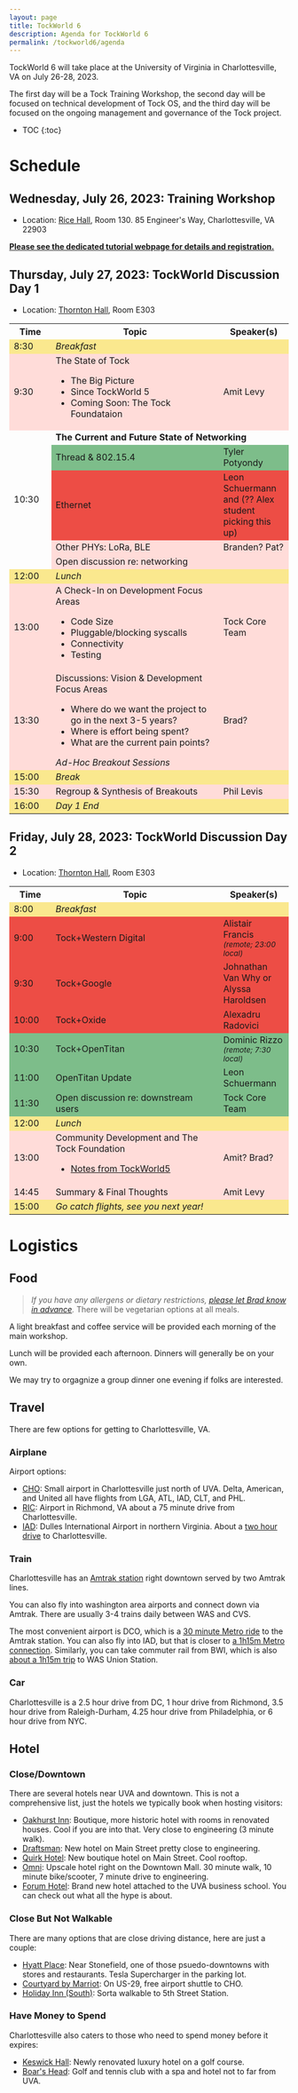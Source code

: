 ```yaml
---
layout: page
title: TockWorld 6
description: Agenda for TockWorld 6
permalink: /tockworld6/agenda
---
```


TockWorld 6 will take place at the University of Virginia in Charlottesville, VA
on July 26-28, 2023.


The first day will be a Tock Training Workshop, the second day will be focused
on technical development of Tock OS, and the third day will be focused on the
ongoing management and governance of the Tock project.


* TOC
{:toc}



# Schedule

<style type="text/css" scoped>
.break {
  background-color: #fae88e;
}
.confirmed {
  background-color: #7dbd8a;
}
.unconfirmed {
  background-color: #ed4d45;
}
.coreproblem {
  background-color: #ffdcd9;
}
</style>

## Wednesday, July 26, 2023: Training Workshop

- Location: [Rice Hall](https://goo.gl/maps/HrEhb71s7iD7DuaUA), Room 130. 85 Engineer's Way, Charlottesville, VA 22903

**[Please see the dedicated tutorial webpage for details and registration.](tutorial.html)**

## Thursday, July 27, 2023: TockWorld Discussion Day 1

- Location: [Thornton Hall](https://goo.gl/maps/r7PXDBwENYmRzCk3A), Room E303

<table style="width: 100%;">
<tr><th style="width: 15%;">Time</th><th style="width: 60%;">Topic</th><th style="width: 25%;">Speaker(s)</th></tr>
<tr class="break"><td>8:30</td><td colspan="2"><i>Breakfast</i></td></tr>
<tr class="coreproblem"><td>9:30</td><td>
  The State of Tock
  <ul>
  <li>The Big Picture</li>
  <li>Since TockWorld 5</li>
  <li>Coming Soon: The Tock Foundataion</li>
  </ul>
  </td><td>Amit Levy</td></tr>
<tr><td rowspan="5">10:30</td>
  <td colspan="2"><strong>The Current and Future State of Networking</strong></td>
  </tr>
  <tr class="confirmed"><td>Thread &amp; 802.15.4</td><td>Tyler Potyondy</td></tr>
  <tr class="unconfirmed"><td>Ethernet</td><td>Leon Schuermann and (?? Alex student picking this up)</td></tr>
  <tr class="coreproblem"><td>Other PHYs: LoRa, BLE</td><td>Branden? Pat?</td></tr>
  <tr class="coreproblem"><td colspan="2">Open discussion re: networking</td></tr>
<tr class="break"><td>12:00</td><td colspan="2"><i>Lunch</i></td></tr>
<tr class="coreproblem"><td>13:00</td><td>
  A Check-In on Development Focus Areas
  <ul>
  <li>Code Size</li>
  <li>Pluggable/blocking syscalls</li>
  <li>Connectivity</li>
  <li>Testing</li>
  </ul>
  </td><td>Tock Core Team</td></tr>
<tr class="coreproblem"><td>13:30</td><td>
  Discussions: Vision & Development Focus Areas
  <ul>
  <li>Where do we want the project to go in the next 3-5 years?</li>
  <li>Where is effort being spent?</li>
  <li>What are the current pain points?</li>
  </ul>
  <i>Ad-Hoc Breakout Sessions</i>
  </td><td>Brad?</td></tr>
<tr class="break"><td>15:00</td><td colspan="2"><i>Break</i></td></tr>
<tr class="coreproblem"><td>15:30</td><td>Regroup &amp; Synthesis of Breakouts</td><td>Phil Levis</td></tr>
<tr class="break"><td>16:00</td><td colspan="2"><i>Day 1 End</i></td></tr>
</table>

## Friday, July 28, 2023: TockWorld Discussion Day 2

- Location: [Thornton Hall](https://goo.gl/maps/r7PXDBwENYmRzCk3A), Room E303

<table style="width: 100%;">
<tr><th style="width: 15%;">Time</th><th style="width: 60%;">Topic</th><th style="width: 25%;">Speaker(s)</th></tr>
<tr class="break"><td>8:00</td><td colspan="2"><i>Breakfast</i></td></tr>
<tr class="unconfirmed"><td>9:00</td><td>Tock+Western Digital</td><td>Alistair Francis <small><i>(remote; 23:00 local)</i></small></td></tr>
<tr class="unconfirmed"><td>9:30</td><td>Tock+Google</td><td>Johnathan Van Why or Alyssa Haroldsen</td></tr>
<tr class="unconfirmed"><td>10:00</td><td>Tock+Oxide</td><td>Alexadru Radovici</td></tr>
<tr class="confirmed"><td>10:30</td><td>Tock+OpenTitan</td><td>Dominic Rizzo <small><i>(remote; 7:30 local)</i></small></td></tr>
<tr class="confirmed"><td>11:00</td><td>OpenTitan Update</td><td>Leon Schuermann</td></tr>
<tr class="confirmed"><td>11:30</td><td>Open discussion re: downstream users</td><td>Tock Core Team</td></tr>
<tr class="break"><td>12:00</td><td colspan="2"><i>Lunch</i></td></tr>
<tr class="coreproblem"><td>13:00</td><td>
  Community Development and The Tock Foundation
  <ul>
  <li><a href="/assets/tockworld5/community.pptx">Notes from TockWorld5</a></li>
  </ul>
  </td><td>Amit? Brad?</td></tr>
<tr class="coreproblem"><td>14:45</td><td>Summary &amp; Final Thoughts</td><td>Amit Levy</td></tr>
<tr class="break"><td>15:00</td><td colspan="2"><i>Go catch flights, see you next year!</i></td></tr>
</table>



# Logistics

## Food

> _If you have any allergens or dietary restrictions,
> [please let Brad know in advance](mailto:bradjc@virginia.edu?subject=TockWorld2023-Food)._
> There will be vegetarian options at all meals.


A light breakfast and coffee service will be provided each morning of the main workshop.

Lunch will be provided each afternoon. Dinners will generally be on your own.

We may try to orgagnize a group dinner one evening if folks are interested.

## Travel

There are few options for getting to Charlottesville, VA.

### Airplane

Airport options:

- [CHO](http://www.gocho.com/): Small airport in Charlottesville just north of
  UVA. Delta, American, and United all have flights from LGA, ATL, IAD, CLT, and
  PHL.
- [RIC](https://flyrichmond.com/): Airport in Richmond, VA about a 75 minute
  drive from Charlottesville.
- [IAD](https://www.flydulles.com/): Dulles International Airport in northern
  Virginia. About a [two hour drive](https://goo.gl/maps/1atgrL6AmtP16Nid7) to
  Charlottesville.


### Train

Charlottesville has an [Amtrak station](https://www.amtrak.com/stations/cvs)
right downtown served by two Amtrak lines.

You can also fly into washington area airports and connect down via Amtrak.
There are usually 3-4 trains daily between WAS and CVS.

The most convenient airport is DCO, which is a [30 minute Metro ride][dco-was]
to the Amtrak station. You can also fly into IAD, but that is closer to
[a 1h15m Metro connection][iad-was]. Similarly, you can take commuter rail
from BWI, which is also [about a 1h15m trip][bwi-was] to WAS Union Station.

### Car

Charlottesville is a 2.5 hour drive from DC, 1 hour drive from Richmond, 3.5
hour drive from Raleigh-Durham, 4.25 hour drive from Philadelphia, or 6 hour
drive from NYC.

## Hotel

### Close/Downtown

There are several hotels near UVA and downtown. This is not a comprehensive
list, just the hotels we typically book when hosting visitors:

- [Oakhurst Inn](https://oakhurstinn.com/): Boutique, more historic hotel with
  rooms in renovated houses. Cool if you are into that. Very close to
  engineering (3 minute walk).
- [Draftsman](https://www.marriott.com/en-us/hotels/choak-the-draftsman-charlottesville-university-autograph-collection-hotel/overview/):
  New hotel on Main Street pretty close to engineering.
- [Quirk Hotel](https://www.quirkhotels.com/hotels/charlottesville): New
  boutique hotel on Main Street. Cool rooftop.
- [Omni](https://www.omnihotels.com/hotels/charlottesville): Upscale hotel right
  on the Downtown Mall. 30 minute walk, 10 minute bike/scooter, 7 minute drive
  to engineering.
- [Forum Hotel](https://forumhotelcharlottesville.com): Brand new hotel attached
  to the UVA business school. You can check out what all the hype is about.

### Close But Not Walkable

There are many options that are close driving distance, here are just a couple:

- [Hyatt
  Place](https://www.hyatt.com/en-US/hotel/virginia/hyatt-place-charlottesville/chozc/):
  Near Stonefield, one of those psuedo-downtowns with stores and restaurants.
  Tesla Supercharger in the parking lot.
- [Courtyard by
  Marriot](https://www.marriott.com/en-us/hotels/choch-courtyard-charlottesville/overview/):
  On US-29, free airport shuttle to CHO.
- [Holiday Inn
  (South)](https://www.ihg.com/holidayinn/hotels/us/en/charlottesville/choso/hoteldetail):
  Sorta walkable to 5th Street Station.

### Have Money to Spend

Charlottesville also caters to those who need to spend money before it expires:

- [Keswick Hall](http://keswick.com/): Newly renovated luxury hotel on a golf
  course.
- [Boar's Head](https://www.boarsheadresort.com/): Golf and tennis club with a
  spa and hotel not to far from UVA.



[dco-was]: https://www.google.com/maps/dir/Ronald+Reagan+Washington+National+Airport+(DCA),+Ronald+Reagan+Washington+National+Airport+Access+Road,+Arlington,+VA/WASHINGTON+D.C.+AMTRAK+STATION,+50+Massachusetts+Ave+NE,+Washington,+DC+20002/@38.8762876,-77.0595009,14z/data=!3m2!4b1!5s0x89b7b826ca5d1dab:0x7edf0a3ada1943bc!4m14!4m13!1m5!1m1!1s0x89b7b731402fe095:0x4168af016d076bad!2m2!1d-77.0402315!2d38.851242!1m5!1m1!1s0x89b7b82ee7324417:0xe93853cae66c0fa2!2m2!1d-77.006903!2d38.8973386!3e3?entry=ttu
[iad-was]: https://www.google.com/maps/dir/IAD+-+Washington+Dulles+Intl+Airport+(IAD),+Saarinen+Circle,+Dulles,+VA/WASHINGTON+D.C.+AMTRAK+STATION,+50+Massachusetts+Ave+NE,+Washington,+DC+20002/@38.9135062,-77.3880212,11z/data=!3m2!4b1!5s0x89b7b826ca5d1dab:0x7edf0a3ada1943bc!4m14!4m13!1m5!1m1!1s0x89b64740174eb057:0x8e01cb201080601d!2m2!1d-77.4482522!2d38.9528647!1m5!1m1!1s0x89b7b82ee7324417:0xe93853cae66c0fa2!2m2!1d-77.006903!2d38.8973386!3e3?entry=ttu
[bwi-was]: https://www.google.com/maps/dir/Baltimore%2FWashington+International+Thurgood+Marshall+Airport+(BWI)+(BWI),+Friendship+Road,+Baltimore,+MD/WASHINGTON+D.C.+AMTRAK+STATION,+50+Massachusetts+Ave+NE,+Washington,+DC+20002/@38.9132872,-77.5034039,10z/data=!3m1!5s0x89b7b826ca5d1dab:0x7edf0a3ada1943bc!4m14!4m13!1m5!1m1!1s0x89b7e2fcbbc2e00b:0x150cfa971740!2m2!1d-76.6683889!2d39.1775715!1m5!1m1!1s0x89b7b82ee7324417:0xe93853cae66c0fa2!2m2!1d-77.006903!2d38.8973386!3e3?entry=ttu
